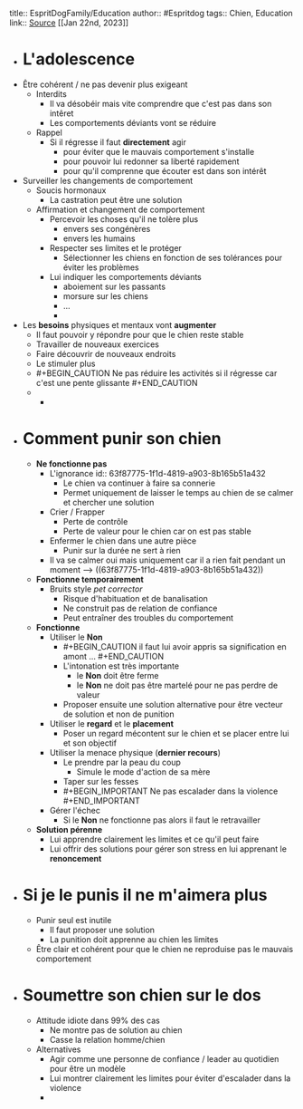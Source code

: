 title:: EspritDogFamily/Education
author:: #Espritdog 
tags:: Chien, Education
link:: [Source](https://www.espritdog.com/chapitres/chapitre-1-education/)
[[Jan 22nd, 2023]]

- # L'adolescence
- Être cohérent / ne pas devenir plus exigeant
	- Interdits
		- Il va désobéir mais vite comprendre que c'est pas dans son intêret
		- Les comportements déviants vont se réduire
	- Rappel
		- Si il régresse il faut **directement** agir
			- pour éviter que le mauvais comportement s'installe
			- pour pouvoir lui redonner sa liberté rapidement
			- pour qu'il comprenne que écouter est dans son intérêt
- Surveiller les changements de comportement
	- Soucis hormonaux
		- La castration peut être une solution
	- Affirmation et changement de comportement
		- Percevoir les choses qu'il ne tolère plus
			- envers ses congénères
			- envers les humains
		- Respecter ses limites et le protéger
			- Sélectionner les chiens en fonction de ses tolérances pour éviter les problèmes
		- Lui indiquer les comportements déviants
			- aboiement sur les passants
			- morsure sur les chiens
			- ...
			-
- Les **besoins** physiques et mentaux vont **augmenter**
	- Il faut pouvoir y répondre pour que le chien reste stable
	- Travailler de nouveaux exercices
	- Faire découvrir de nouveaux endroits
	- Le stimuler plus
	- #+BEGIN_CAUTION
	  Ne pas réduire les activités si il régresse car c'est une pente glissante
	  #+END_CAUTION
	-
		-
- # Comment punir son chien
	- **Ne fonctionne pas**
		- L'ignorance
		  id:: 63f87775-1f1d-4819-a903-8b165b51a432
			- Le chien va continuer à faire sa connerie
			- Permet uniquement de laisser le temps au chien de se calmer et chercher une solution
		- Crier / Frapper
			- Perte de contrôle
			- Perte de valeur pour le chien car on est pas stable
		- Enfermer le chien dans une autre pièce
			- Punir sur la durée ne sert à rien
		- Il va se calmer oui mais uniquement car il a rien fait pendant un moment --> ((63f87775-1f1d-4819-a903-8b165b51a432))
	- **Fonctionne temporairement**
		- Bruits style *pet corrector*
			- Risque d'habituation et de banalisation
			- Ne construit pas de relation de confiance
			- Peut entraîner des troubles du comportement
	- **Fonctionne**
		- Utiliser le **Non**
			- #+BEGIN_CAUTION
			   il faut lui avoir appris sa signification en amont ...
			  #+END_CAUTION
			- L'intonation est très importante
				- le **Non** doit être ferme
				- Ie **Non** ne doit pas être martelé pour ne pas perdre de valeur
			- Proposer ensuite une solution alternative pour être vecteur de solution et non de punition
		- Utiliser le **regard** et le **placement**
			- Poser un regard mécontent sur le chien et se placer entre lui et son objectif
		- Utiliser la menace physique (**dernier recours**)
			- Le prendre par la peau du coup
				- Simule le mode d'action de sa mère
			- Taper sur les fesses
			- #+BEGIN_IMPORTANT
			  Ne pas escalader dans la violence
			  #+END_IMPORTANT
		- Gérer l'échec
			- Si le **Non** ne fonctionne pas alors il faut le retravailler
	- **Solution pérenne**
		- Lui apprendre clairement les limites et ce qu'il peut faire
		- Lui offrir des solutions pour gérer son stress en lui apprenant le **renoncement**
- # Si je le punis il ne m'aimera plus
	- Punir seul est inutile
		- Il faut proposer une solution
		- La punition doit apprenne au chien les limites
	- Être clair et cohérent pour que le chien ne reproduise pas le mauvais comportement
- # Soumettre son chien sur le dos
	- Attitude idiote dans 99% des cas
		- Ne montre pas de solution au chien
		- Casse la relation homme/chien
	- Alternatives
		- Agir comme une personne de confiance / leader au quotidien pour être un modèle
		- Lui montrer clairement les limites pour éviter d'escalader dans la violence
		-